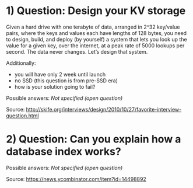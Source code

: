 # 1) Question: Design your KV storage
Given a hard drive with one terabyte of data, arranged in 2^32 key/value pairs, 
where the keys and values each have lengths of 128 bytes, you need to design, 
build, and deploy (by yourself) a system that lets you look up the value for 
a given key, over the internet, at a peak rate of 5000 lookups per second. 
The data never changes. Let’s design that system.

Additionally:
 - you will have only 2 week until launch
 - no SSD (this question is from pre-SSD era)
 - how is your solution going to fail?

Possible answers:
*Not specified (open question)*

Source: http://skife.org/interviews/design/2010/10/27/favorite-interview-question.html

# 2) Question: Can you explain how a database index works?

Possible answers:
*Not specified (open question)*

Source: https://news.ycombinator.com/item?id=14498892
